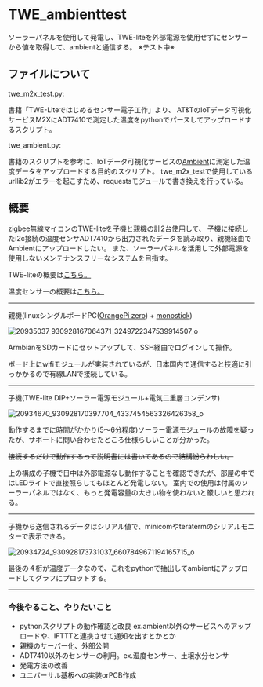 # TWE_ambienttest
ソーラーパネルを使用して発電し、TWE-liteを外部電源を使用せずにセンサーから値を取得して、ambientと通信する。 ※テスト中※

## ファイルについて
twe_m2x_test.py:

書籍「TWE-Liteではじめるセンサー電子工作」より、
AT&TのIoTデータ可視化サービスM2XにADT7410で測定した温度をpythonでパースしてアップロードするスクリプト。

twe_ambient.py:

書籍のスクリプトを参考に、IoTデータ可視化サービスの[Ambient](https://ambidata.io/)に測定した温度データをアップロードする目的のスクリプト。
twe_m2x_testで使用しているurllib2がエラーを起こすため、requestsモジュールで書き換えを行っている。

## 概要
zigbee無線マイコンのTWE-liteを子機と親機の計2台使用して、
子機に接続したi2c接続の温度センサADT7410から出力されたデータを読み取り、親機経由でAmbientにアップロードしたい。
また、ソーラーパネルを活用して外部電源を使用しないメンテナンスフリーなシステムを目指す。

TWE-liteの概要は[こちら。](https://mono-wireless.com/jp/products/index.html)

温度センサーの概要は[こちら。](http://akizukidenshi.com/catalog/g/gM-06675/)

------------------------------------

親機(linuxシングルボードPC([OrangePi zero](https://ja.aliexpress.com/store/product/New-Orange-Pi-Zero-H2-Quad-Core-Open-source-development-board-beyond-Raspberry-Pi/1553371_32760774493.html?channel=twinner)) + [monostick](https://mono-wireless.com/jp/products/MoNoStick/index.html))

![20935037_930928167064371_3249722347539914507_o](https://user-images.githubusercontent.com/22868285/58178324-f49d9f80-7ce0-11e9-955c-439d41c9f3fb.jpg)

ArmbianをSDカードにセットアップして、SSH経由でログインして操作。

ボード上にwifiモジュールが実装されているが、日本国内で通信すると技適に引っかかるので有線LANで接続している。

------------------------------------

子機(TWE-lite DIP+ソーラー電源モジュール+電気二重層コンデンサ)


![20934670_930928170397704_4337454563326426358_o](https://user-images.githubusercontent.com/22868285/58179696-a9d15700-7ce3-11e9-8803-04cfc4c37a2d.jpg)

動作するまでに時間がかかり(5〜6分程度)ソーラー電源モジュールの故障を疑ったが、サポートに問い合わせたところ仕様らしいことが分かった。

~~接続するだけで動作するって説明書には書いてあるので結構紛らわしい。~~

上の構成の子機で日中は外部電源なし動作することを確認できたが、部屋の中ではLEDライトで直接照らしてもほとんど発電しない。
室内での使用は付属のソーラーパネルではなく、もっと発電容量の大きい物を使わないと厳しいと思われる。

------------------------------------

子機から送信されるデータはシリアル値で、minicomやteratermのシリアルモニターで表示できる。

![20934724_930928173731037_6607849671194165715_o](https://user-images.githubusercontent.com/22868285/58179697-a9d15700-7ce3-11e9-8d06-83b16810ef54.jpg)

最後の４桁が温度データなので、これをpythonで抽出してambientにアップロードしてグラフにプロットする。

------------------------------------

### 今後やること、やりたいこと
- pythonスクリプトの動作確認と改良 ex.ambient以外のサービスへのアップロードや、IFTTTと連携させて通知を出すとかとか
- 親機のサーバー化、外部公開
- ADT7410以外のセンサーの利用。ex.湿度センサー、土壌水分センサ
- 発電方法の改善
- ユニバーサル基板への実装orPCB作成
